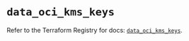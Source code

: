 # `data_oci_kms_keys`

Refer to the Terraform Registry for docs: [`data_oci_kms_keys`](https://registry.terraform.io/providers/hashicorp/oci/7.19.0/docs/data-sources/kms_keys).
